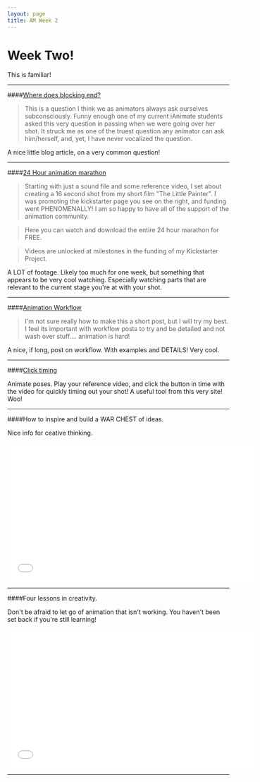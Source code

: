 ```yaml
---
layout: page
title: AM Week 2
---
```


# Week Two!

This is familiar!

----

####[Where does blocking end?](http://www.animation-addicts.com/2012/07/01/where-does-blocking-end/)

>This is a question I think we as animators always ask ourselves subconsciously. Funny enough one of my current iAnimate students asked this very question in passing when we were going over her shot. It struck me as one of the truest question any animator can ask him/herself, and, yet, I have never vocalized the question.

A nice little blog article, on a very common question!

----

####[24 Hour animation marathon](http://www.kennyroy.com/public/24-Hour-Marathon-Video-Download-Page.cfm)

> Starting with just a sound file and some reference video, I set about creating a 16 second shot from my short film "The Little Painter".  I was promoting the kickstarter page you see on the right, and funding went PHENOMENALLY!  I am so happy to have all of the support of the animation community.

>Here you can watch and download the entire 24 hour marathon for FREE.

>Videos are unlocked at milestones in the funding of my  Kickstarter Project.

A LOT of footage. Likely too much for one week, but something that appears to be very cool watching. Especially watching parts that are relevant to the current stage you're at with your shot.

----

####[Animation Workflow](http://fliponline.blogspot.co.nz/2008/02/turok-animation-workflow.html)

>I'm not sure really how to make this a short post, but I will try my best. I feel its important with workflow posts to try and be detailed and not wash over stuff.... animation is hard!

A nice, if long, post on workflow. With examples and DETAILS! Very cool.

----

####[Click timing](http://internetimagery.com/news/click-timing/)

Animate poses. Play your reference video, and click the button in time with the video for quickly timing out your shot!
A useful tool from this very site! Woo!

----

####How to inspire and build a WAR CHEST of ideas.

Nice info for ceative thinking.

<div class="js-video [vimeo, widescreen]"><iframe width="560" height="315" src="//www.youtube-nocookie.com/embed/P7ncV_h_Llc?rel=0" frameborder="0" allowfullscreen></iframe></div>

----

####Four lessons in creativity.

Don't be afraid to let go of animation that isn't working. You haven't been set back if you're still learning!

<div class="js-video [vimeo, widescreen]"><iframe width="560" height="315" src="//www.youtube-nocookie.com/embed/sY0Pf_pfqCI?rel=0" frameborder="0" allowfullscreen></iframe></div>

----